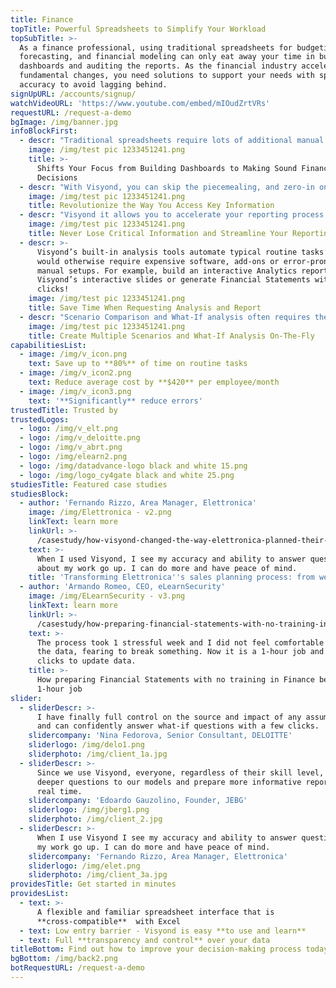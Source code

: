 ```yaml
---
title: Finance
topTitle: Powerful Spreadsheets to Simplify Your Workload
topSubTitle: >-
  As a finance professional, using traditional spreadsheets for budgeting,
  forecasting, and financial modeling can only eat away your time in building
  dashboards and auditing the reports. As the financial industry accelerates its
  fundamental changes, you need solutions to support your needs with speed and
  accuracy to avoid lagging behind.
signUpURL: /accounts/signup/
watchVideoURL: 'https://www.youtube.com/embed/mIOudZrtVRs'
requestURL: /request-a-demo
bgImage: /img/banner.jpg
infoBlockFirst:
  - descr: "Traditional spreadsheets require lots of additional manual processes like passing data via email and manual data consolidations. This opens the door to a massive loss of time and high risk of working with inaccurate data. Most business employ additional manual audits to protect themselves which leads to even more time lost while other departments wait for your reports!\r\n\r\nWith Visyond you can easily consolidate data, test assumptions, run analysis at an unprecedented speed and accuracy. Data is securely stored in the cloud (or on-premise), you can manage and transfer team knowledge and supporting documents easily, track all inputs, changes and versions, and eliminate dependency from the model creator by testing your assumptions from any device without risking to break the model or any formulas.\r\n"
    image: /img/test pic 1233451241.png
    title: >-
      Shifts Your Focus from Building Dashboards to Making Sound Financial
      Decisions
  - descr: "With Visyond, you can skip the piecemealing, and zero-in on the key performance metrics that are critical. Visyond connects disparate data among spreadsheets and graphically displays the information so you can make decisions quickly:\r\n\r\n* Graphically displays opportunities and risks\r\n* Identifies the source of information\r\n* Secures confidential information to be viewed only by authorized users\r\n* Allows you to apply what-if scenarios on the fly\r\n"
    image: /img/test pic 1233451241.png
    title: Revolutionize the Way You Access Key Information
  - descr: "Visyond it allows you to accelerate your reporting process by minimizing time in collecting data and building the report. As data is collected, you can secure who sees it. \r\n\r\nVisyond’s spreadsheet technology resides on the cloud eliminating the need for emailing spreadsheets. It applies natural naming conventions to making it easy build reports with speed. \r\n\r\nIt’s been designed to never break formulas or lose your teams’ work, tracking their input and changes.\r\n"
    image: /img/test pic 1233451241.png
    title: Never Lose Critical Information and Streamline Your Reporting Process
  - descr: >-
      Visyond’s built-in analysis tools automate typical routine tasks that
      would otherwise require expensive software, add-ons or error-prone lengthy
      manual setups. For example, build an interactive Analytics report with
      Visyond’s interactive slides or generate Financial Statements with a few
      clicks!
    image: /img/test pic 1233451241.png
    title: Save Time When Requesting Analysis and Report
  - descr: "Scenario Comparison and What-If analysis often requires the “model guru” to step on the stage to write, maintain and debug macros while continuously updating them to meet the reporting requirements. Visyond allows you to easily complete these tasks without waiting on the modeler to do their job:\r\n\n* Add multiple coexisting inputs (cases) to any cell and combine them in scenarios\r\n* Attach supporting documentation and have conversations directly in the relevant cell\r\n* Have as many scenarios as you like without creating the chaos of multiple files and model versions\r\n* Visualize and compare all the scenarios with just a few clicks\r\n"
    image: /img/test pic 1233451241.png
    title: Create Multiple Scenarios and What-If Analysis On-The-Fly
capabilitiesList:
  - image: /img/v_icon.png
    text: Save up to **80%** of time on routine tasks
  - image: /img/v_icon2.png
    text: Reduce average cost by **$420** per employee/month
  - image: /img/v_icon3.png
    text: '**Significantly** reduce errors'
trustedTitle: Trusted by
trustedLogos:
  - logo: /img/v_elt.png
  - logo: /img/v_deloitte.png
  - logo: /img/v_abrt.png
  - logo: /img/elearn2.png
  - logo: /img/datadvance-logo black and white 15.png
  - logo: /img/logo_cy4gate black and white 25.png
studiesTitle: Featured case studies
studiesBlock:
  - author: 'Fernando Rizzo, Area Manager, Elettronica'
    image: /img/Elettronica - v2.png
    linkText: learn more
    linkUrl: >-
      /casestudy/how-visyond-changed-the-way-elettronica-planned-their-sales-and-shortened-the-process-from-weeks-to-hours/
    text: >-
      When I used Visyond, I see my accuracy and ability to answer questions
      about my work go up. I can do more and have peace of mind.
    title: 'Transforming Elettronica''s sales planning process: from weeks to hours'
  - author: 'Armando Romeo, CEO, eLearnSecurity'
    image: /img/ELearnSecurity - v3.png
    linkText: learn more
    linkUrl: >-
      /casestudy/how-preparing-financial-statements-with-no-training-in-finance-became-a-1-hour-job/
    text: >-
      The process took 1 stressful week and I did not feel comfortable to update
      the data, fearing to break something. Now it is a 1-hour job and a few
      clicks to update data.
    title: >-
      How preparing Financial Statements with no training in Finance became a
      1-hour job
slider:
  - sliderDescr: >-
      I have finally full control on the source and impact of any assumptions,
      and can confidently answer what-if questions with a few clicks.
    slidercompany: 'Nina Fedorova, Senior Consultant, DELOITTE'
    sliderlogo: /img/delo1.png
    sliderphoto: /img/client_1a.jpg
  - sliderDescr: >-
      Since we use Visyond, everyone, regardless of their skill level, can ask
      deeper questions to our models and prepare more informative reports in
      real time.
    slidercompany: 'Edoardo Gauzolino, Founder, JEBG'
    sliderlogo: /img/jberg1.png
    sliderphoto: /img/client_2.jpg
  - sliderDescr: >-
      When I use Visyond I see my accuracy and ability to answer questions about
      my work go up. I can do more and have peace of mind.
    slidercompany: 'Fernando Rizzo, Area Manager, Elettronica'
    sliderlogo: /img/elet.png
    sliderphoto: /img/client_3a.jpg
providesTitle: Get started in minutes
providesList:
  - text: >-
      A flexible and familiar spreadsheet interface that is
      **cross-compatible**  with Excel
  - text: Low entry barrier - Visyond is easy **to use and learn**
  - text: Full **transparency and control** over your data
titleBottom: Find out how to improve your decision-making process today
bgBottom: /img/back2.png
botRequestURL: /request-a-demo
---
```


